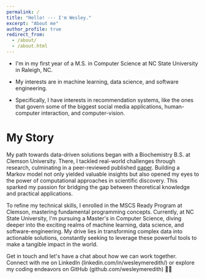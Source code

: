 ```yaml
---
permalink: /
title: "Hello! --- I'm Wesley."
excerpt: "About me"
author_profile: true
redirect_from: 
  - /about/
  - /about.html
---
```


- I'm in my first year of a M.S. in Computer Science at NC State University in Raleigh, NC.

- My interests are in machine learning, data science, and software engineering.

- Specifically, I have interests in recommendation systems, like the ones that govern some of the biggest social media applications, human-computer interaction, and computer-vision.


My Story
======

My path towards data-driven solutions began with a Biochemistry B.S. at Clemson University. There, I tackled real-world challenges through research, culminating in a peer-reviewed published [paper](https://journals.plos.org/ploscompbiol/article?id=10.1371/journal.pcbi.101082). Building a Markov model not only yielded valuable insights but also opened my eyes to the power of computational approaches in scientific discovery. This sparked my passion for bridging the gap between theoretical knowledge and practical applications. 

To refine my technical skills, I enrolled in the MSCS Ready Program at Clemson, mastering fundamental programming concepts. Currently, at NC State University, I'm pursuing a Master's in Computer Science, diving deeper into the exciting realms of machine learning, data science, and software-engineering. My drive lies in transforming complex data into actionable solutions, constantly seeking to leverage these powerful tools to make a tangible impact in the world.

Get in touch and let's have a chat about how we can work together. Connect with me on LinkedIn (linkedin.com/in/wesleymeredith/) or explore my coding endeavors on GitHub (github.com/wesleymeredith) 🚀🧬

<!-- Getting started
======
1. Register a GitHub account if you don't have one and confirm your e-mail (required!)
1. Fork [this repository](https://github.com/academicpages/academicpages.github.io) by clicking the "fork" button in the top right. 
1. Go to the repository's settings (rightmost item in the tabs that start with "Code", should be below "Unwatch"). Rename the repository "[your GitHub username].github.io", which will also be your website's URL.
1. Set site-wide configuration and create content & metadata (see below -- also see [this set of diffs](http://archive.is/3TPas) showing what files were changed to set up [an example site](https://getorg-testacct.github.io) for a user with the username "getorg-testacct")
1. Upload any files (like PDFs, .zip files, etc.) to the files/ directory. They will appear at https://[your GitHub username].github.io/files/example.pdf.  
1. Check status by going to the repository settings, in the "GitHub pages" section -->

